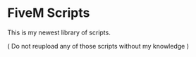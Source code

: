 # FiveM Scripts

This is my newest library of scripts.

( Do not reupload any of those scripts without my knowledge )
